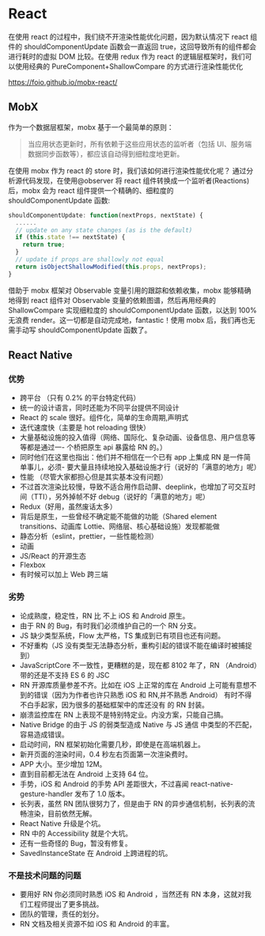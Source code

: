 # React

在使用 react 的过程中，我们绕不开渲染性能优化问题，因为默认情况下 react 组件的 shouldComponentUpdate 函数会一直返回 true，这回导致所有的组件都会进行耗时的虚拟 DOM 比较。在使用 redux 作为 react 的逻辑层框架时，我们可以使用经典的 PureComponent+ShallowCompare 的方式进行渲染性能优化

https://foio.github.io/mobx-react/

## MobX

作为一个数据层框架，mobx 基于一个最简单的原则：

> 当应用状态更新时，所有依赖于这些应用状态的监听者（包括 UI、服务端数据同步函数等），都应该自动得到细粒度地更新。

在使用 mobx 作为 react 的 store 时，我们该如何进行渲染性能优化呢？
通过分析源代码发现，在使用@observer 将 react 组件转换成一个监听者(Reactions)后，mobx 会为 react 组件提供一个精确的、细粒度的 shouldComponentUpdate 函数:

```js
shouldComponentUpdate: function(nextProps, nextState) {
  ......
  // update on any state changes (as is the default)
  if (this.state !== nextState) {
    return true;
  }
  // update if props are shallowly not equal
  return isObjectShallowModified(this.props, nextProps);
}
```

借助于 mobx 框架对 Observable 变量引用的跟踪和依赖收集，mobx 能够精确地得到 react 组件对 Observable 变量的依赖图谱，然后再用经典的 ShallowCompare 实现细粒度的 shouldComponentUpdate 函数，以达到 100%无浪费 render。这一切都是自动完成地，fantastic！使用 mobx 后，我们再也无需手动写 shouldComponentUpdate 函数了。

## React Native

### 优势

- 跨平台 （只有 0.2% 的平台特定代码）
- 统一的设计语言，同时还能为不同平台提供不同设计
- React 的 scale 很好。组件化，简单的生命周期,声明式
- 迭代速度快（主要是 hot reloading 很快）
- 大量基础设施的投入值得（网络、国际化、复杂动画、设备信息、用户信息等等都是通过一- 个桥把原生 api 暴露给 RN 的。）
- 同时他们在这里也指出：他们并不相信在一个已有 app 上集成 RN 是一件简单事儿，必须- 要大量且持续地投入基础设施才行（说好的「满意的地方」呢）
- 性能 （尽管大家都担心但是其实基本没有问题）
- 不过首次渲染比较慢，导致不适合用作启动屏、deeplink，也增加了可交互时间（TTI），另外掉帧不好 debug（说好的「满意的地方」呢）
- Redux（好用，虽然废话太多）
- 背后是原生，一些曾经不确定能不能做的功能（Shared element transitions、动画库 Lottie、网络层、核心基础设施）发现都能做
- 静态分析（eslint，prettier，一些性能检测）
- 动画
- JS/React 的开源生态
- Flexbox
- 有时候可以加上 Web 跨三端

### 劣势

- 论成熟度，稳定性，RN 比 不上 iOS 和 Android 原生。
- 由于 RN 的 Bug，有时我们必须维护自己的一个 RN 分支。
- JS 缺少类型系统，Flow 太严格，TS 集成到已有项目也还有问题。
- 不好重构（JS 没有类型无法静态分析，重构引起的错误不能在编译时被捕捉到）
- JavaScriptCore 不一致性，更糟糕的是，现在都 8102 年了，RN （Android）带的还是不支持 ES 6 的 JSC
- RN 开源库质量参差不齐。比如在 iOS 上正常的库在 Android 上可能有意想不到的错误（因为为作者也许只熟悉 iOS 和 RN,并不熟悉 Android）
  有时不得不白手起家，因为很多的基础框架中的库还没有 的 RN 封装。
- 崩溃监控库在 RN 上表现不是特别特定业。内没方案，只能自己搞。
- Native Bridge 的由于 JS 的弱类型造成 Native 与 JS 通信 中类型的不匹配，容易造成错误。
- 启动时间，RN 框架初始化需要几秒，即使是在高端机器上。
- 新开页面的渲染时间，0.4 秒左右页面第一次渲染费时。
- APP 大小。至少增加 12M。
- 直到目前都无法在 Android 上支持 64 位。
- 手势，iOS 和 Android 的手势 API 差距很大，不过喜闻 react-native-gesture-handler 发布了 1.0 版本。
- 长列表，虽然 RN 团队很努力了，但是由于 RN 的异步通信机制，长列表的流畅渲染，目前依然无解。
- React Native 升级是个坑。
- RN 中的 Accessibility 就是个大坑。
- 还有一些奇怪的 Bug，暂没有修复。
- SavedInstanceState 在 Android 上跨进程的坑。

### 不是技术问题的问题

- 要用好 RN 你必须同时熟悉 iOS 和 Android ，当然还有 RN 本身，这就对我们工程师提出了更多挑战。
- 团队的管理，责任的划分。
- RN 文档及相关资源不如 iOS 和 Android 的丰富。